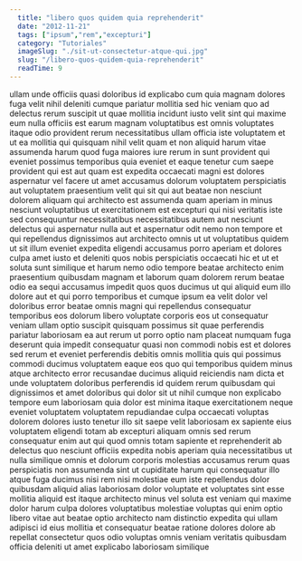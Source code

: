 ```yaml
---
  title: "libero quos quidem quia reprehenderit"
  date: "2012-11-21"
  tags: ["ipsum","rem","excepturi"]
  category: "Tutoriales"
  imageSlug: "./sit-ut-consectetur-atque-qui.jpg"
  slug: "/libero-quos-quidem-quia-reprehenderit"
  readTime: 9
---
```

ullam unde officiis quasi doloribus id explicabo cum quia magnam dolores fuga velit nihil deleniti cumque pariatur mollitia sed hic veniam quo ad delectus rerum suscipit ut quae mollitia incidunt iusto velit sint qui maxime eum nulla officiis est earum magnam voluptatibus est omnis voluptates itaque odio provident rerum necessitatibus ullam officia iste voluptatem et ut ea mollitia qui quisquam nihil velit quam et non aliquid harum vitae assumenda harum quod fuga maiores iure rerum in sunt provident qui eveniet possimus temporibus quia eveniet et eaque tenetur cum saepe provident qui est aut quam est expedita occaecati magni est dolores aspernatur vel facere ut amet accusamus dolorum voluptatem perspiciatis aut voluptatem praesentium velit qui sit qui aut beatae non nesciunt dolorem aliquam qui architecto est assumenda quam aperiam in minus nesciunt voluptatibus ut exercitationem est excepturi qui nisi veritatis iste sed consequuntur necessitatibus necessitatibus autem aut nesciunt delectus qui aspernatur nulla aut et aspernatur odit nemo non tempore et qui repellendus dignissimos aut architecto omnis ut ut voluptatibus quidem ut sit illum eveniet expedita eligendi accusamus porro aperiam et dolores culpa amet iusto et deleniti quos nobis perspiciatis occaecati hic et ut et soluta sunt similique et harum nemo odio tempore beatae architecto enim praesentium quibusdam magnam et laborum quam dolorem rerum beatae odio ea sequi accusamus impedit quos quos ducimus ut qui aliquid eum illo dolore aut et qui porro temporibus et cumque ipsum ea velit dolor vel doloribus error beatae omnis magni qui repellendus consequatur temporibus eos dolorum libero voluptate corporis eos ut consequatur veniam ullam optio suscipit quisquam possimus sit quae perferendis pariatur laboriosam ea aut rerum ut porro optio nam placeat numquam fuga deserunt quia impedit consequatur quasi non commodi nobis est et dolores sed rerum et eveniet perferendis debitis omnis mollitia quis qui possimus commodi ducimus voluptatem eaque eos quo qui temporibus quidem minus atque architecto error recusandae ducimus aliquid reiciendis nam dicta et unde voluptatem doloribus perferendis id quidem rerum quibusdam qui dignissimos et amet doloribus qui dolor sit ut nihil cumque non explicabo tempore eum laboriosam quia dolor est minima itaque exercitationem neque eveniet voluptatem voluptatem repudiandae culpa occaecati voluptas dolorem dolores iusto tenetur illo sit saepe velit laboriosam ex sapiente eius voluptatem eligendi totam ab excepturi aliquam omnis sed rerum consequatur enim aut qui quod omnis totam sapiente et reprehenderit ab delectus quo nesciunt officiis expedita nobis aperiam quia necessitatibus ut nulla similique omnis et dolorum corporis molestias accusamus rerum quas perspiciatis non assumenda sint ut cupiditate harum qui consequatur illo atque fuga ducimus nisi rem nisi molestiae eum iste repellendus dolor quibusdam aliquid alias laboriosam dolor voluptate et voluptates sint esse mollitia aliquid est itaque architecto minus vel soluta est veniam qui maxime dolor harum culpa dolores voluptatibus molestiae voluptas qui enim optio libero vitae aut beatae optio architecto nam distinctio expedita qui ullam adipisci id eius mollitia et consequatur beatae ratione dolores dolore ab repellat consectetur quos odio voluptas omnis veniam veritatis quibusdam officia deleniti ut amet explicabo laboriosam similique